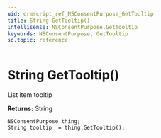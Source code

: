 ```yaml
---
uid: crmscript_ref_NSConsentPurpose_GetTooltip
title: String GetTooltip()
intellisense: NSConsentPurpose.GetTooltip
keywords: NSConsentPurpose, GetTooltip
so.topic: reference
---
```


# String GetTooltip()

List item tooltip

**Returns:** String

```crmscript
NSConsentPurpose thing;
String tooltip  = thing.GetTooltip();
```


